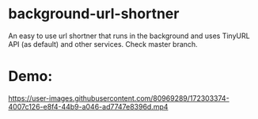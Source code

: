 # background-url-shortner
An easy to use url shortner that runs in the background and uses TinyURL API (as default) and other services.
Check master branch.

# Demo:

https://user-images.githubusercontent.com/80969289/172303374-4007c126-e8f4-44b9-a046-ad7747e8396d.mp4

